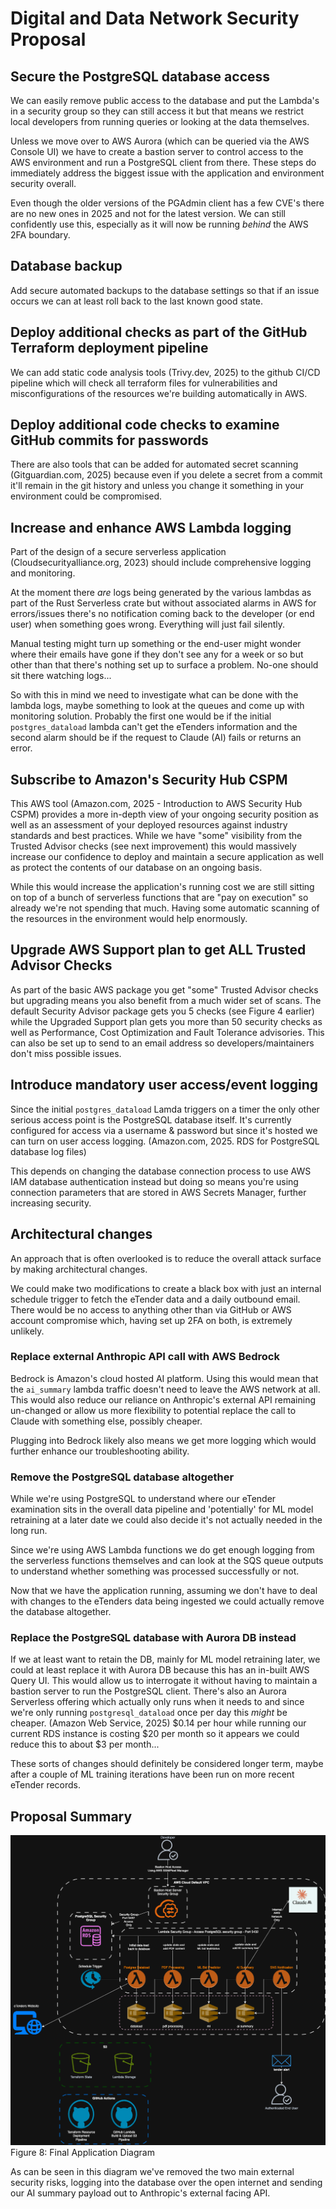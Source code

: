 # Digital and Data Network Security Proposal 

## Secure the PostgreSQL database access

We can easily remove public access to the database and put the Lambda's in a security group so they can still access it but that means we restrict local developers from running queries or looking at the data themselves. 

Unless we move over to AWS Aurora (which can be queried via the AWS Console UI) we have to create a bastion server to control access to the AWS environment and run a PostgreSQL client from there. These steps do immediately address the biggest issue with the application and environment security overall.

Even though the older versions of the PGAdmin client has a few CVE's there are no new ones in 2025 and not for the latest version. We can still confidently use this, especially as it will now be running _behind_ the AWS 2FA boundary.

## Database backup 

Add secure automated backups to the database settings so that if an issue occurs we can at least roll back to the last known good state.

## Deploy additional checks as part of the GitHub Terraform deployment pipeline

We can add static code analysis tools (Trivy.dev, 2025) to the github CI/CD pipeline which will check all terraform files for vulnerabilities and misconfigurations of the resources we're building automatically in AWS. 

## Deploy additional code checks to examine GitHub commits for passwords

There are also tools that can be added for automated secret scanning (Gitguardian.com, 2025) because even if you delete a secret from a commit it'll remain in the git history and unless you change it something in your environment could be compromised.

## Increase and enhance AWS Lambda logging

Part of the design of a secure serverless application (‌Cloudsecurityalliance.org, 2023) should include comprehensive logging and monitoring. 

At the moment there _are_ logs being generated by the various lambdas as part of the Rust Serverless crate but without associated alarms in AWS for errors/issues there's no notification coming back to the developer (or end user) when something goes wrong. Everything will just fail silently.

Manual testing might turn up something or the end-user might wonder where their emails have gone if they don't see any for a week or so but other than that there's nothing set up to surface a problem. No-one should sit there watching logs...

So with this in mind we need to investigate what can be done with the lambda logs, maybe something to look at the queues and come up with monitoring solution. Probably the first one would be if the initial `postgres_dataload` lambda can't get the eTenders information and the second alarm should be if the request to Claude (AI) fails or returns an error.

## Subscribe to Amazon's Security Hub CSPM

This AWS tool (Amazon.com, 2025 - Introduction to AWS Security Hub CSPM) provides a more in-depth view of your ongoing security position as well as an assessment of your deployed resources against industry standards and best practices. While we have "some" visibility from the Trusted Advisor checks (see next improvement) this would massively increase our confidence to deploy and maintain a secure application as well as protect the contents of our database on an ongoing basis.

While this would increase the application's running cost  we are still sitting on top of a bunch of serverless functions that are "pay on execution" so already we're not spending that much. Having some automatic scanning of the resources in the environment would help enormously.

## Upgrade AWS Support plan to get ALL Trusted Advisor Checks

As part of the basic AWS package you get "some" Trusted Advisor checks but upgrading means you also benefit from a much wider set of scans. The default Security Advisor package gets you 5 checks (see Figure 4 earlier) while the Upgraded Support plan gets you more than 50 security checks as well as Performance, Cost Optimization and Fault Tolerance advisories. This can also be set up to send to an email address so developers/maintainers don't miss possible issues.

## Introduce mandatory user access/event logging

Since the initial `postgres_dataload` Lamda triggers on a timer the only other serious access point is the PostgreSQL database itself. It's currently configured for access via a username & password but since it's hosted we can turn on user access logging. (Amazon.com, 2025. RDS for PostgreSQL database log files)

This depends on changing the database connection process to use AWS IAM database authentication instead but doing so means you're using connection parameters that are stored in AWS Secrets Manager, further increasing security.

## Architectural changes

An approach that is often overlooked is to reduce the overall attack surface by making architectural changes.

We could make two modifications to create a black box with just an internal schedule trigger to fetch the eTender data and a daily outbound email. There would be no access to anything other than via GitHub or AWS account compromise which, having set up 2FA on both, is extremely unlikely.

### Replace external Anthropic API call with AWS Bedrock

Bedrock is Amazon's cloud hosted AI platform. Using this would mean that the `ai_summary` lambda traffic doesn't need to leave the AWS network at all. This would also reduce our reliance on Anthropic's external API remaining un-changed or allow us more flexibility to potential replace the call to Claude with something else, possibly cheaper.

Plugging into Bedrock likely also means we get more logging which would further enhance our troubleshooting ability.

### Remove the PostgreSQL database altogether

While we're using PostgreSQL to understand where our eTender examination sits in the overall data pipeline and 'potentially' for ML model retraining at a later date we could also decide it's not actually needed in the long run. 

Since we're using AWS Lambda functions we do get enough logging from the serverless functions themselves and can look at the SQS queue outputs to understand whether something was processed successfully or not. 

Now that we have the application running, assuming we don't have to deal with changes to the eTenders data being ingested we could actually remove the database altogether.

### Replace the PostgreSQL database with Aurora DB instead

If we at least want to retain the DB, mainly for ML model retraining later, we could at least replace it with Aurora DB because this has an in-built AWS Query UI. This would allow us to interrogate it without having to maintain a bastion server to run the PostgreSQL client. There's also an Aurora Serverless offering which actually only runs when it needs to and since we're only running `postgresql_dataload` once per day this _might_ be cheaper. (Amazon Web Service, 2025) $0.14 per hour while running our current RDS instance is costing $20 per month so it appears we could reduce this to about $3 per month...

These sorts of changes should definitely be considered longer term, maybe after a couple of ML training iterations have been run on more recent eTender records.

## Proposal Summary

![Improved Data Security](./images/improved-state.drawio.png)
Figure 8: Final Application Diagram

As can be seen in this diagram we've removed the two main external security risks, logging into the database over the open internet and sending our AI summary payload out to Anthropic's external facing API. 

<!-- 
* Based on your analysis, propose strategic enhancements to address identified vulnerabilities

* Research, evaluate and propose new security technologies such as advanced threat detection systems and robust encryption methods to effectively bridge current security gaps.

* Discuss scalability, reliability and security of the overall network architecture enhancements, justifying your proposal

* Explain how you would communicate proposal details to technical and non-technical stakeholders to gain buy in.

-->

<!-- MARKING RUBRIC

DESIGN A SIMPLE DIGITAL AND/OR DATA NETWORK
* Develop a well thought out digital and/or data network design based on industry standards and regulations
* INCLUDE concise explanations of the design principals and considerations for...
  * building a secure digital and/or data network with additional insights and examples

THIS APPLIES TO CURRENT_STATE_EVALUATION also

-->